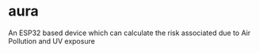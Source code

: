 # aura
An ESP32 based device which can calculate the risk associated due to Air Pollution and UV exposure
